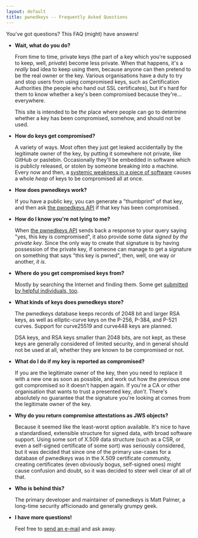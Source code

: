 ```yaml
---
layout: default
title: pwnedkeys -- Frequently Asked Questions
---
```

You've got questions?  This FAQ (might) have answers!

* **Wait, what do you do?**

  From time to time, private keys (the part of a key which you're supposed to
  keep, well, *private*) become less private.  When that happens, it's a
  *really* bad idea to keep using them, because anyone can then pretend to be
  the real owner or the key.  Various organisations have a duty to try and stop
  users from using compromised keys, such as Certification Authorities (the
  people who hand out SSL certificates), but it's hard for them to know whether
  a key's been compromised because they're... everywhere.

  This site is intended to be *the* place where people can go to determine
  whether a key has been compromised, somehow, and should not be used.

* **How do keys get compromised?**

  A variety of ways.  Most often they just get leaked accidentally by the
  legitimate owner of the key, by putting it somewhere not private, like GitHub
  or pastebin.  Occasionally they'll be embedded in software which is publicly
  released, or stolen by someone breaking into a machine.  Every now and then,
  a [systemic weakness in a piece of
  software](https://www.debian.org/security/2008/dsa-1571) causes a whole
  *heap* of keys to be compromised all at once.

* **How does pwnedkeys work?**

  If you have a public key, you can generate a "thumbprint" of that key, and
  then ask [the pwnedkeys API](search.html) if that key has been compromised.

* **How do I know you're not lying to me?**

  When [the pwnedkeys API](search.html) sends back a response to your query
  saying "yes, this key is compromised", it also provide some data *signed by
  the private key*.  Since the only way to create that signature is by having
  possession of the private key, if someone can manage to get a signature on
  something that says "this key is pwned", then, well, one way or another, *it
  is*.

* **Where do you get compromised keys from?**

  Mostly by searching the Internet and finding them.  Some get [submitted by
  helpful individuals, too](submit.html).

* **What kinds of keys does pwnedkeys store?**

  The pwnedkeys database keeps records of 2048 bit and larger RSA keys, as well
  as elliptic-curve keys on the P-256, P-384, and P-521 curves.  Support for
  curve25519 and curve448 keys are planned.

  DSA keys, and RSA keys smaller than 2048 bits, are not kept, as these keys are
  generally considered of limited security, and in general should not be used at
  all, whether they are known to be compromised or not.

* **What do I do if my key is reported as compromised?**

  If you are the legitimate owner of the key, then you need to replace it with
  a new one as soon as possible, and work out how the previous one got compromised
  so it doesn't happen again.  If you're a CA or other organisation that wants to
  trust a presented key, *don't*.  There's absolutely no guarantee that the
  signature you're looking at comes from the legitimate owner of the key.

* **Why do you return compromise attestations as JWS objects?**

  Because it seemed like the least-worst option available.  It's nice to have a
  standardised, extensible structure for signed data, with broad software
  support.  Using some sort of X.509 data structure (such as a CSR, or even a
  self-signed certificate of some sort) was seriously considered, but it was
  decided that since one of the primary use-cases for a database of pwnedkeys
  was in the X.509 certificate community, creating certificates (even obviously
  bogus, self-signed ones) might cause confusion and doubt, so it was decided
  to steer well clear of all of that.

* **Who is behind this?**

  The primary developer and maintainer of pwnedkeys is Matt Palmer, a long-time
  security afficionado and generally grumpy geek.

* **I have more questions!**

  Feel free to [send an e-mail](mailto:contact@pwnedkeys.com) and ask away.
